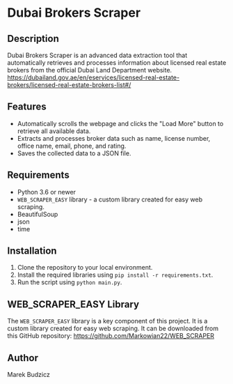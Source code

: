 # Dubai Brokers Scraper

## Description

Dubai Brokers Scraper is an advanced data extraction tool that automatically retrieves and processes information about licensed real estate brokers from the official Dubai Land Department website.
https://dubailand.gov.ae/en/eservices/licensed-real-estate-brokers/licensed-real-estate-brokers-list#/

## Features

- Automatically scrolls the webpage and clicks the "Load More" button to retrieve all available data.
- Extracts and processes broker data such as name, license number, office name, email, phone, and rating.
- Saves the collected data to a JSON file.

## Requirements

- Python 3.6 or newer
- `WEB_SCRAPER_EASY` library - a custom library created for easy web scraping.
- BeautifulSoup
- json
- time

## Installation

1. Clone the repository to your local environment.
2. Install the required libraries using `pip install -r requirements.txt`.
3. Run the script using `python main.py`.

## WEB_SCRAPER_EASY Library

The `WEB_SCRAPER_EASY` library is a key component of this project. 
It is a custom library created for easy web scraping. 
It can be downloaded from this GitHub repository: https://github.com/Markowian22/WEB_SCRAPER

## Author

Marek Budzicz
